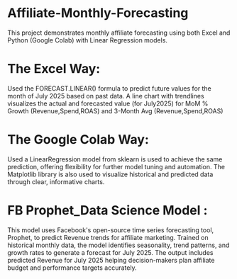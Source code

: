 # Affiliate-Monthly-Forecasting
This project demonstrates monthly affiliate forecasting using both Excel and Python (Google Colab) with Linear Regression models.

# The Excel Way:
Used the FORECAST.LINEAR() formula to predict future values for the month of July 2025 based on past data. A line chart with trendlines visualizes the actual and forecasted value (for July2025) for MoM % Growth (Revenue,Spend,ROAS) and 3-Month Avg (Revenue,Spend,ROAS)

# The Google Colab Way:
Used a LinearRegression model from sklearn is used to achieve the same prediction, offering flexibility for further model tuning and automation.
The Matplotlib library is also used to visualize historical and predicted data through clear, informative charts.

# FB Prophet_Data Science Model :
This model uses Facebook's open-source time series forecasting tool, Prophet, to predict Revenue trends for affiliate marketing. Trained on historical monthly data, the model identifies seasonality, trend patterns, and growth rates to generate a forecast for July 2025. The output includes predicted Revenue for July 2025 helping decision-makers plan affiliate budget and performance targets accurately.
